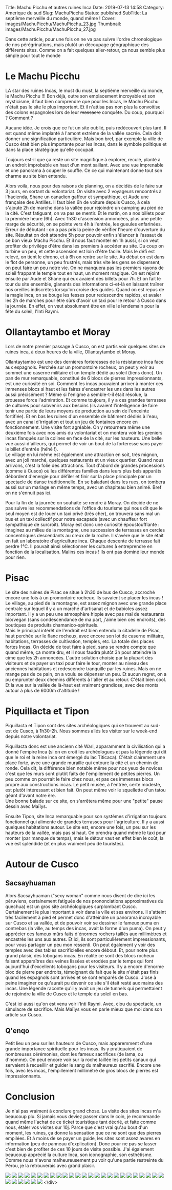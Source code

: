 Title: Machu Picchu et autres ruines Inca
Date: 2019-07-13 14:58
Category: Amerique du sud
Slug: MachuPicchu
Status: published
SubTitle: La septième merveille du monde, quand même !
Cover: images/MachuPicchu/MachuPicchu_23.jpg
Thumbnail: images/MachuPicchu/MachuPicchu_27.jpg

Dans cette article, pour une fois on ne va pas suivre l'ordre chronologique de nos pérégrinations, mais plutôt un découpage géographique des différents sites. Comme on a fait quelques aller-retour, ça nous semble plus simple pour tout le monde

# Le Machu Picchu
LA star des ruines Incas, le must du must, la septième merveille du monde, le Machu Picchu !!!
Bon déjà, outre son emplacement incroyable et son mysticisme, il faut bien comprendre que pour les Incas, le Machu Picchu n'était pas le site le plus important. Et il n'attisa pas non plus la convoitise des colons espagnoles lors de leur <s>massacre</s> conquête. Du coup, pourquoi ? Comment ?

Aucune idée. Je crois que ce fut un site oublié, puis redécouvert plus tard. Il est quand même implanté à l'amont extrême de la vallée sacrée. Cela doit donner une signification particulière. Mais bon bref, par exemple la ville de Cusco était bien plus importante pour les Incas, dans le symbole politique et dans la place stratégique qu'elle occupait.

Toujours est-il que ça reste un site magnifique à explorer, reculé, planté à un endroit improbable en haut d'un mont saillant. Avec une vue imprenable et une panorama à couper le souffle. Ce ce qui maintenant donne tout son charme au site bien entendu. 

Alors voilà, nous pour des raisons de planning, on a décidés de le faire sur 3 jours, en sortant du volontariat. On visite avec 2 voyageurs rencontrés à l'hacienda, Shane un canadien gaffeur et sympathique, et Aude une française des Antilles. Il faut bien 6h de voiture depuis Cusco, à cela s'ajoute 2h de marche dans la vallée pour rejoindre un camping au pied de la cité. C'est fatiguant, on va pas se mentir. Et le matin, on a nos billets pour la première heure (6h). Avec 1h30 d'ascension annoncées, plus une petite marge de sécurité, on se pointe vers 4h à l'entrée, les gueules enfarinées. Erreur de débutant : on a pas pris la peine de vérifier l'heure d'ouverture du site. Résultat on doit attendre 5h pour pouvoir enfin s'élancer à l'assaut de ce bon vieux Machu Picchu. Et il nous faut monter en 1h aussi, si on veut profiter du privilège d'être dans les premiers à accéder au site. Du coup on turbine un peu, et cette ascension est loin d'être facile. Mais le défi est relevé, on tient le chrono, et à 6h on rentre sur le site. Au début on est dans le flot de personne, un peu frustrés, mais très vite les gens se dispersent, on peut faire un peu notre vie. On ne manquera pas les premiers rayons de soleil frappant le temple tout en haut, un moment magique. On est rejoint ensuite par Aude et Shane qui eux avaient des billets pour 7h. Et on fait le tour du site ensemble, glanants des informations ci-et-là en laissant traîner nos oreilles indiscrètes lorsqu'on croise des guides. Quand on est repus de la magie inca, on se bouge les fesses pour redescendre rapidos, et avaler les 2h de marches pour être sûrs d'avoir un taxi pour le retour à Cusco dans la journée. En effet, on veut absolument être en ville le lendemain pour la fête du soleil, l'Inti Raymi.

# Ollantaytambo et Moray
Lors de notre premier passage à Cusco, on est partis voir quelques sites de ruines inca, à deux heures de la ville, Ollantaytambo et Moray.

Ollantaytambo est une des dernières forteresses de la résistance inca face aux espagnols. Perchée sur un promontoire rocheux, on peut y voir au sommet une caserne militaire et un temple dédié au soleil (tiens donc). Un pan de mur remarquable, constitué de 6 blocs de pierres impressionnants, est une curiosité en soi. Comment les incas pouvaient arriver à monter ces immenses blocs si haut et les faires s'encastrer les uns dans les autres aussi précisément ? Même si l'enigme a semble-t-il était résolue, la prouesse force l'admiration. Et comme toujours, il y a ces grandes terrasses de cultures pour subvenirs aux besoins (ils avaient l'intelligence de faire tenir une partie de leurs moyens de production au sein de l'enceinte fortifiée). Et en bas les ruines d'un ensemble de bâtiment dédiés à l'eau, avec un canal d'irrigation et tout un jeu de fontaines encore en fonctionnement. Une visite fort agréable. On y retournera même une deuxième fois avec nos amis du volontariat et on montera voir les greniers incas flanqués sur la colines en face de la cité, sur les hauteurs. Une belle vue aussi d'ailleurs, qui permet de voir un bout de la forteresse sans payer le billet d'entrée (héhé !).  
Le village en lui même est également une attraction en soit, très mignon, avec un joli marché, quelques restaurants et un vieux quartier. Quand nous arrivons, c'est la folie des attractions. Tout d'abord de grandes processions (comme à Cusco) où les différentes familles dans leurs plus bels apparâts débordent d'energie pour défiler et finir sur la place principale par un spectacle de danse traditionnelle. En se baladant dans les rues, on tombera aussi sur un mariage en même temps, avec un chapiteau bien animé. Bref on ne s'ennuit pas ici.

Pour la fin de la journée on souhaite se rendre à Moray. On décide de ne pas suivre les recommendations de l'office du tourisme qui nous dit que le seul moyen est de louer un taxi privé (très cher), on trouvera sans mal un bus et un taxi collectif pour notre escapade (avec un chauffeur fort sympathique de surcroît). Moray est donc une curiosité époustoufflante : imaginez au milieu de la montagne, une succession de terrasses en cercles concentriques descendants au creux de la roche. Il s'avère que le site était en fait un laboratoire d'agriculture inca. Chaque descente de terrasse fait perdre 1°C. Il pouvait ainsi sélectionner les cultures à entreprendre en fonction de la localisation. Malins ces incas ! Ils ont pas dominé leur monde pour rien.

# Pisac
Le site des ruines de Pisac se situe à 2h30 de bus de Cusco, accroché encore une fois à un promontoire rocheux. Ils savaient se placer les incas ! Le village, au pied de la montagne, est assez mignon avec une grande place centrale sur lequel il y a un marché d'artisanat et de babioles assez important. Il y a un peu une atmosphère hippie avec pas mal de restaurants bio/vegan (sans condescendance de ma part, j'aime bien ces endroits), des boutiques de produits chamanico-spirituels.  
Mais le principal intérêt de l'endroit est bien entendu la citadelle de Pisac, haut perchée sur le flanc rocheux, avec encore son lot de caserne militaire, habitations, terrasses de cultivation, temples, etc. La totale des places fortes Incas. On décide de tout faire à pied, sans se rendre compte que quand même, ça monte dru, et il nous faudra plutôt 3h pour atteindre la cime que les 2h annoncées. L'autre solution choisie par la plupart des visiteurs et de payer un taxi pour faire le tour, monter au niveau des anciennes habitations et redescendre tranquille par les ruines. Mais on ne mange pas de ce pain, on a voulu se dépenser un peu. Et aucun regret, on a pu emprunter deux chemins différents à l'aller et au retour. C'était bien cool. Et la vue sur la vallée de là-haut est vraiment grandiose, avec des monts autour à plus de 6000m d'altitude !

# Piquillacta et Tipon
Piquillacta et Tipon sont des sites archéologiques qui se trouvent au sud-est de Cusco, à 1h30-2h. Nous sommes allés les visiter sur le week-end depuis notre volontariat.

Piquillacta donc est une ancienn cité Wari, apparamment la civilisation qui a donné l'empire Inca (si on en croit les archéologues et pas la légende qui dit que le roi et la reine inca ont émergé du lac Titicaca). C'était clairement une place forte, avec une grande muraille qui entoure la cité et un chemin de ronde. Cela dit, la différence bien notable même pour nos yeux de novices c'est que les murs sont plutôt faits de l'empilement de petites pierres. Un peu comme on pourrait le faire chez nous, et pas ces immenses blocs propre aux constructions incas. Le petit musée, à l'entrée, certe modeste, est plutôt intéressant et bien fait. On peut même voir le squellette d'un tatou géant d'avant notre ère.  
Une bonne balade sur ce site, on s'arrêtera même pour une "petite" pause dessin avec Maïlys.

Ensuite Tipon, site Inca remarquable pour son systèmes d'irrigation toujours fonctionnel qui alimente de grandes terrasses pour l'agriculture. Il y a aussi quelques habitations autour. Le site est, encore une fois, un peu sur les hauteurs de la vallée, mais pas si haut. On prendra quand même le taxi pour monter (par manque de temps), mais le détour vaut en effet bien le coût, la vue est splendide (et en plus vraiment peu de touristes).

# Autour de Cusco
## Sacsayhuaman
Alors Sacsayhuaman ("sexy woman" comme nous disent de dire ici les péruviens, certainement fatigués de nos prononciations approximatives du quechua) est un gros site archéologiques surplombant Cusco. Certainement le plus important à voir dans la ville et ses environs. Il s'atteint très facilement à pied et permet donc d'atteindre un panorama incroyable sur Cusco et sa vallée, et de pouvoir voir se dessiner le fameux puma en contrebas (la ville, au temps des incas, avait la forme d'un puma). On peut y apprécier ces fameux mûrs faits d'énormes rochers taillés aux millimètres et encastrés les uns aux autres. Et ici, ils sont particulièrement impressionants, pour vous partager un peu mon ressenti. On peut également y voir des temples avec des tables sacrificielles encore débout. Et, pour notre plus grand plaisir, des tobogans incas. En réalité ce sont des blocs rocheux faisant apparaîtres des veines lissées et erodées par le temps qui font aujourd'hui d'excellents tobogans pour les visiteurs. Il y a encore d'enorme bloc de pierre par endroits, témoignant du fait que le site n'était pas finis quand les espagnols sont arrivés et se sont emparés de Cusco. J'ose à peine imaginer ce qu'aurait pu devenir ce site s'il était resté aux mains des incas. Une légende raconte qu'il y avait un jeu de tunnels qui permettaient de rejoindre la ville de Cusco et le temple du soleil en bas.

C'est ici aussi qu'on est venu voir l'Inti Raymi. Avec, clou du spectacle, un simulacre de sacrifice. Mais Maïlys vous en parle mieux que moi dans son article sur Cusco.

## Q'enqo
Petit lieu un peu sur les hauteurs de Cusco, mais apparemment d'une grande importance spirituelle pour les incas. Ils y pratiquaient de nombreuses cérémonies, dont les fameux sacrifices (de lama, ou d'homme). On peut encore voir sur la roche taillée les petits canaux qui servaient à recueillir et guider le sang du malheureux sacrifié. Encore une fois, avec les incas, l'empillement millimétré de gros blocs de pierres est impressionnants. 

# Conclusion
Je n'ai pas vraiment à conclure grand chose. La visite des sites incas m'a beaucoup plu. Si jamais vous deviez passer dans le coin, je recommande quand même l'achat de ce ticket touristique tant décrié, et faite comme nous, étaler vos visites sur 10j. Parce que c'est vrai qu'au bout d'un moment, les ruines, ça donne la sensation que ce ne sont que des pierres empilées. Et à moins de se payer un guide, les sites sont assez avares en information (peu de panneau d'explication). Donc pour ne pas se lasser c'est bien de profiter de ces 10 jours de visite possible.
J'ai également beaucoup apprécié la culture Inca, son iconographie, son esthétisme. Comme nous n'avons malheureusement pu voir qu'une partie restreinte du Pérou, je la retrouverais avec grand plaisir.

<div class="galleria" style="margin:auto">
    <img src="images/MachuPicchu/MachuPicchu_00.jpg" data-description="Petits chemins à Sacsayhuaman">
    <img src="images/MachuPicchu/MachuPicchu_01.jpg" data-description="Sacsayhuaman">
    <img src="images/MachuPicchu/MachuPicchu_02.jpg" data-description="Un bon gros mur inca (Sacsayhuaman)">
    <img src="images/MachuPicchu/MachuPicchu_03.jpg" data-description="Sacsayhuaman encore et toujours">
    <img src="images/MachuPicchu/MachuPicchu_04.jpg">
    <img src="images/MachuPicchu/MachuPicchu_05.jpg" data-description="Ollantaytambo vu depuis la cité inca">
    <img src="images/MachuPicchu/MachuPicchu_06.jpg" data-description="Les fameux garde-manger incas">
    <img src="images/MachuPicchu/MachuPicchu_07.jpg">
    <img src="images/MachuPicchu/MachuPicchu_08.jpg">
    <img src="images/MachuPicchu/MachuPicchu_09.jpg" data-description="Danses et costumes traditionnels sur la place du village (Ollantaytambo)">
    <img src="images/MachuPicchu/MachuPicchu_10.jpg" data-description="Danses et costumes traditionnels sur la place du village (Ollantaytambo)">
    <img src="images/MachuPicchu/MachuPicchu_11.jpg" data-description="Moray et son laboratoire d'agriculture inca (ou peut-être des extra-terrestres...)">
    <img src="images/MachuPicchu/MachuPicchu_12.jpg" data-description="Moray">
    <img src="images/MachuPicchu/MachuPicchu_13.jpg" data-description="Le chemin de ronde de Piquillacta">
    <img src="images/MachuPicchu/MachuPicchu_14.jpg" data-description="La cité de Piquillacta, civilisation Wari pré-inca (on remarque la petite taille des pierres. Même chez les incas, la taille compte ;) )">
    <img src="images/MachuPicchu/MachuPicchu_15.jpg" data-description="Tipon et son système d'irrigation inca encore fonctionnel !">
    <img src="images/MachuPicchu/MachuPicchu_16.jpg" data-description="La vue sur la vallée depuis le site de Tipon">
    <img src="images/MachuPicchu/MachuPicchu_17.jpg" data-description="Tipon et son système d'irrigation inca encore fonctionnel !">
    <img src="images/MachuPicchu/MachuPicchu_18.jpg">
    <img src="images/MachuPicchu/MachuPicchu_19.jpg">
    <img src="images/MachuPicchu/MachuPicchu_20.jpg" data-description="Pissac">
    <img src="images/MachuPicchu/MachuPicchu_21.jpg" data-description="Pissac et ses terrasses à flan de montagne">
    <img src="images/MachuPicchu/MachuPicchu_22.jpg" data-description="Pissac encore">
    <img src="images/MachuPicchu/MachuPicchu_23.jpg" data-description="La vue depuis la forteresse de Pissac">
    <img src="images/MachuPicchu/MachuPicchu_24.jpg" data-description="Ollantaytambo, vue depuis les greniers incas.">
    <img src="images/MachuPicchu/MachuPicchu_25.jpg" data-description="Batisse au Machu Picchu">
    <img src="images/MachuPicchu/MachuPicchu_26.jpg" data-description="Le Machu Picchu au levé du soleil">
    <img src="images/MachuPicchu/MachuPicchu_27.jpg">
    <img src="images/MachuPicchu/MachuPicchu_28.jpg">
    <img src="images/MachuPicchu/MachuPicchu_29.jpg">
    <img src="images/MachuPicchu/MachuPicchu_30.jpg" data-description="L'équipe des machupiccheur (avec Aude et Shane)">
<\div>
<script>
	(function() { 
            Galleria.loadTheme('https://cdnjs.cloudflare.com/ajax/libs/galleria/1.5.7/themes/classic/galleria.classic.min.js');
            Galleria.run('.galleria', {
                extend: function(options) {
                    Galleria.log(this)
                    Galleria.log(options)
                    this.bind('image', function(e) {
                        Galleria.log(e)
                        Galleria.log(e.imageTarget)
                        $(e.imageTarget).click(this.proxy(function() {
                        this.openLightbox();
                        }));
                    });
                }
            });
        }());
</script>
